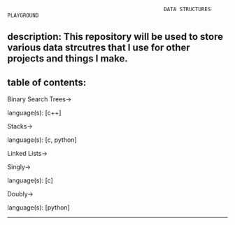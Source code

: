                                                       DATA STRUCTURES PLAYGROUND
                                                      
description: This repository will be used to store various data strcutres 
             that I use for other projects and things I make.
--------------------------------------------------------------------------



table of contents:
-------------------------------------------
  Binary Search Trees->
  
  language(s):
    [c++]
      
  Stacks->
  
  language(s):
    [c, python]
    
  Linked Lists->
  
  Singly->
    
  language(s):
  [c]
  
  Doubly->
  
  language(s):
  [python]


    
    
--------------------------------------------
